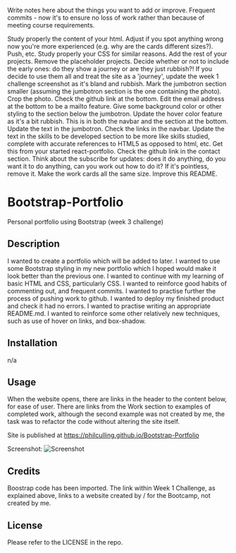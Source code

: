 Write notes here about the things you want to add or improve.
Frequent commits - now it's to ensure no loss of work rather than because of meeting course requirements.

Study properly the content of your html. Adjust if you spot anything wrong now you're more experienced (e.g. why are the cards different sizes?).
Push, etc.
Study properly your CSS for similar reasons.
Add the rest of your projects.
Remove the placeholder projects.
Decide whether or not to include the early ones: do they show a journey or are they just rubbish?!
If you decide to use them all and treat the site as a 'journey', update the week 1 challenge screenshot as it's bland and rubbish.
Mark the jumbotron section smaller (assuming the jumbotron section is the one containing the photo).
Crop the photo.
Check the github link at the bottom.
Edit the email address at the bottom to be a mailto feature.
Give some background color or other styling to the section below the jumbotron.
Update the hover color feature as it's a bit rubbish. This is in both the navbar and the section at the bottom.
Update the text in the jumbotron.
Check the links in the navbar.
Update the text in the skills to be developed section to be more like skills studied, complete with accurate references to HTML5 as opposed to html, etc. Get this from your started react-portfolio.
Check the github link in the contact section.
Think about the subscribe for updates: does it do anything, do you want it to do anything, can you work out how to do it? If it's pointless, remove it.
Make the work cards all the same size.
Improve this README.

# Bootstrap-Portfolio
Personal portfolio using Bootstrap (week 3 challenge)

## Description
I wanted to create a portfolio which will be added to later.
I wanted to use some Bootstrap styling in my new portfolio which I hoped would make it look better than the previous one.
I wanted to continue with my learning of basic HTML and CSS, particularly CSS.
I wanted to reinforce good habits of commenting out, and frequent commits.
I wanted to practise further the process of pushing work to github.
I wanted to deploy my finished product and check it had no errors.
I wanted to practise writing an appropriate README.md.
I wanted to reinforce some other relatively new techniques, such as use of hover on links, and box-shadow.

## Installation
n/a

## Usage

When the website opens, there are links in the header to the content below, for ease of user.
There are links from the Work section to examples of completed work, although the second example was not created by me, the task was to refactor the code without altering the site itself.

Site is published at https://philculling.github.io/Bootstrap-Portfolio

Screenshot:
![Screenshot](/Bootstrap-Portfolio/Images/Screenshot%20of%20Bootstrap-Portfolio%20in%20progress.png "Screenshot of Bootstrap-Portfolio in progress")

## Credits
Boostrap code has been imported.
The link within Week 1 Challenge, as explained above, links to a website created by / for the Bootcamp, not created by me.


## License
Please refer to the LICENSE in the repo.
